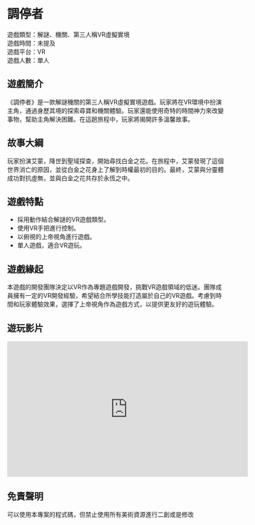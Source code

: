 # 調停者

遊戲類型：解謎、機關、第三人稱VR虛擬實境  
遊戲時間：未提及  
遊戲平台：VR  
遊戲人數：單人

## 遊戲簡介

《調停者》是一款解謎機關的第三人稱VR虛擬實境遊戲。玩家將在VR環境中扮演主角，通過身歷其境的探索尋寶和機關體驗。玩家還能使用奇特的時間神力來改變事物，幫助主角解決困難。在這趟旅程中，玩家將揭開許多溫馨故事。

## 故事大綱

玩家扮演艾蒙，降世到聖域探查，開始尋找白金之花。在旅程中，艾蒙發現了這個世界消亡的原因，並從白金之花身上了解到時權最初的目的。最終，艾蒙與分靈體成功對抗虛無，並與白金之花共存於永恆之中。

## 遊戲特點

- 採用動作結合解謎的VR遊戲類型。
- 使用VR手把進行控制。
- 以俯視的上帝視角進行遊戲。
- 單人遊戲，適合VR遊玩。

## 遊戲緣起

本遊戲的開發團隊決定以VR作為專題遊戲開發，挑戰VR遊戲領域的低迷。團隊成員擁有一定的VR開發經驗，希望結合所學技能打造屬於自己的VR遊戲。考慮到時間和玩家體驗效果，選擇了上帝視角作為遊戲方式，以提供更友好的遊玩體驗。

## 遊玩影片

<iframe src="https://www.youtube.com/embed/6Jq17VpJY7o" width="560" height="315" frameborder="0" allowfullscreen></iframe>

## 免責聲明

可以使用本專案的程式碼，但禁止使用所有美術資源進行二創或是修改
